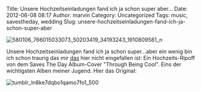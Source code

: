 Title: Unsere Hochzeitseinladungen fand ich ja schon super aber...
Date: 2012-06-08 08:17
Author: marvin
Category: Uncategorized
Tags: music, savestheday, wedding
Slug: unsere-hochzeitseinladungen-fand-ich-ja-schon-super-aber

![580106_766015033073_50203419_34193243_1910809581_n]({filename}/images/580106_766015033073_50203419_34193243_1910809581_n.jpg)

Unsere Hochzeitseinladungen fand ich ja schon super...aber ein wenig bin
ich schon traurig das mir
[das](https://www.facebook.com/savesthedayband/posts/363929627006528)
hier nicht eingefallen ist: Ein Hochzeits-Ripoff von dem Saves The Day
Album-Cover "Through Being Cool". Eins der wichtigsten Alben meiner
Jugend. Hier das Original:

![tumblr_ln8ke7dqbo1qamo7fo1_500]({filename}/images/tumblr_ln8ke7dqbo1qamo7fo1_500.jpg)

